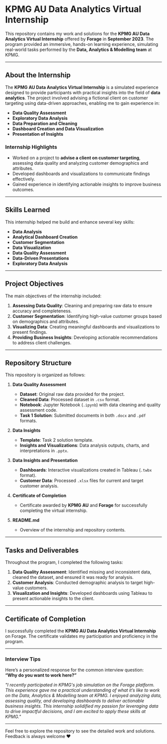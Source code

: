 # KPMG AU Data Analytics Virtual Internship

This repository contains my work and solutions for the **KPMG AU Data Analytics Virtual Internship** offered by **Forage** in **September 2023**. The program provided an immersive, hands-on learning experience, simulating real-world tasks performed by the **Data, Analytics & Modelling team** at KPMG.  

---

## **About the Internship**

The **KPMG AU Data Analytics Virtual Internship** is a simulated experience designed to provide participants with practical insights into the field of **data analytics**. The project involved advising a fictional client on customer targeting using data-driven approaches, enabling me to gain experience in:  
- **Data Quality Assessment**  
- **Exploratory Data Analysis**  
- **Data Preparation and Cleaning**  
- **Dashboard Creation and Data Visualization**  
- **Presentation of Insights**  

### **Internship Highlights**  
- Worked on a project to **advise a client on customer targeting**, assessing data quality and analyzing customer demographics and attributes.  
- Developed dashboards and visualizations to communicate findings effectively.  
- Gained experience in identifying actionable insights to improve business outcomes.  

---

## **Skills Learned**
This internship helped me build and enhance several key skills:  
- **Data Analysis**  
- **Analytical Dashboard Creation**  
- **Customer Segmentation**  
- **Data Visualization**  
- **Data Quality Assessment**  
- **Data-Driven Presentations**  
- **Exploratory Data Analysis**  

---

## **Project Objectives**  

The main objectives of the internship included:  
1. **Assessing Data Quality**: Cleaning and preparing raw data to ensure accuracy and completeness.  
2. **Customer Segmentation**: Identifying high-value customer groups based on demographics and attributes.  
3. **Visualizing Data**: Creating meaningful dashboards and visualizations to present findings.  
4. **Providing Business Insights**: Developing actionable recommendations to address client challenges.  

---

## **Repository Structure**  

This repository is organized as follows:  

1. **Data Quality Assessment**  
   - **Dataset**: Original raw data provided for the project.  
   - **Cleaned Data**: Processed dataset in `.csv` format.  
   - **Notebook**: Jupyter Notebook (`.ipynb`) with data cleaning and quality assessment code.  
   - **Task 1 Solution**: Submitted documents in both `.docx` and `.pdf` formats.  

2. **Data Insights**  
   - **Template**: Task 2 solution template.  
   - **Insights and Visualizations**: Data analysis outputs, charts, and interpretations in `.pptx`.  

3. **Data Insights and Presentation**  
   - **Dashboards**: Interactive visualizations created in Tableau (`.twbx` format).  
   - **Customer Data**: Processed `.xlsx` files for current and target customer analysis.  

4. **Certificate of Completion**  
   - Certificate awarded by **KPMG AU** and **Forage** for successfully completing the virtual internship.  

5. **README.md**  
   - Overview of the internship and repository contents.  

---

## **Tasks and Deliverables**

Throughout the program, I completed the following tasks:  
1. **Data Quality Assessment**: Identified missing and inconsistent data, cleaned the dataset, and ensured it was ready for analysis.  
2. **Customer Analysis**: Conducted demographic analysis to target high-value customers.  
3. **Visualization and Insights**: Developed dashboards using Tableau to present actionable insights to the client.  

---

## **Certificate of Completion**

I successfully completed the **KPMG AU Data Analytics Virtual Internship** on Forage. The certificate validates my participation and proficiency in the program.  

---

### **Interview Tips**  
Here’s a personalized response for the common interview question:  
**“Why do you want to work here?”**  

*"I recently participated in KPMG's job simulation on the Forage platform. This experience gave me a practical understanding of what it’s like to work on the Data, Analytics & Modelling team at KPMG. I enjoyed analyzing data, assessing quality, and developing dashboards to deliver actionable business insights. This internship solidified my passion for leveraging data to drive impactful decisions, and I am excited to apply these skills at KPMG."*  

---

Feel free to explore the repository to see the detailed work and solutions. Feedback is always welcome ❤️
